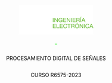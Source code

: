 <div style="display: flex; flex-direction: column; align-items: center;">
  <img src="img/logo-utn-frba-electronica.png" alt="Logo UTN FRBA" width="200" height="80" style="margin: 10px auto;">
  <hr style="border: ridge #0EEA0B 1px;">
  <p style="font-weight: courier,arial,helvética; text-align: center;"><font color='black'>PROCESAMIENTO DIGITAL DE SEÑALES</font></p>
  <p style="font-weight: courier,arial,helvética; text-align: center;"><font color='black'>CURSO R6575-2023</font></p>
</div>
